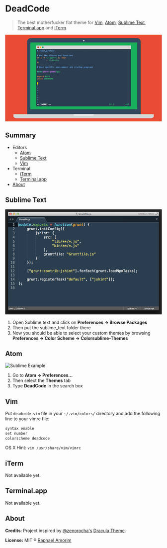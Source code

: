 # DeadCode
> The best motherfucker flat theme for [Vim](http://www.vim.org/), [Atom](https://atom.io/), [Sublime Text](http://www.sublimetext.com/3), [Terminal.app](http://en.wikipedia.org/wiki/Terminal_%28OS_X%29) and [iTerm](http://www.iterm2.com/).

![Logo](deadcode.png)

## Summary
* Editors
  * [Atom](#atom)
  * [Sublime Text](#sublime-text)
  * [Vim](#vim)
* Terminal
  * [iTerm](#iterm)
  * [Terminal.app](#iterm)
* [About](#about)

## Sublime Text
![Sublime Example](sublime_text/example.png)

1.	Open Sublime text and click on **Preferences -> Browse Packages**
2.	Then put the sublime_text folder there
3.	Now you should be able to select your custom themes by browsing **Preferences -> Color Scheme -> Colorsublime-Themes**

## Atom
![Sublime Example](atom/example.png)

1.	Go to **Atom -> Preferences...**
2.	Then select the **Themes** tab
3.	Type **DeadCode** in the search box

## Vim
Put `deadcode.vim` file in your `~/.vim/colors/` directory and add the following line to your vimrc file:

    syntax enable
    set number
    colorscheme deadcode


OS X Hint: `vim /usr/share/vim/vimrc`

## iTerm

Not available yet.

## Terminal.app

Not available yet.

## About

**Credits**: Project inspired by [@zenorocha's](https://twitter.com/zenorocha) [Dracula Theme](https://github.com/zenorocha/dracula-theme).

**License:** MIT ® [Raphael Amorim](https://github.com/raphamorim)
